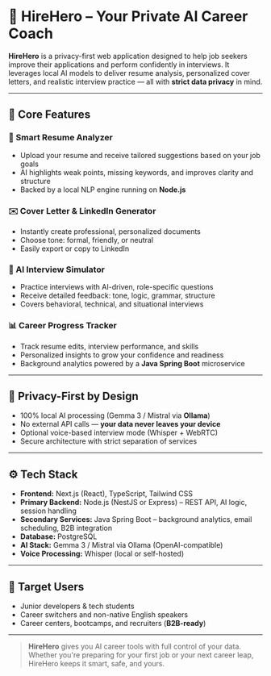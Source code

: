 # 💼 HireHero – Your Private AI Career Coach

**HireHero** is a privacy-first web application designed to help job seekers improve their applications and perform confidently in interviews. It leverages local AI models to deliver resume analysis, personalized cover letters, and realistic interview practice — all with **strict data privacy** in mind.

---

## 🔑 Core Features

### 📄 Smart Resume Analyzer
- Upload your resume and receive tailored suggestions based on your job goals  
- AI highlights weak points, missing keywords, and improves clarity and structure  
- Backed by a local NLP engine running on **Node.js**

### ✉️ Cover Letter & LinkedIn Generator
- Instantly create professional, personalized documents  
- Choose tone: formal, friendly, or neutral  
- Easily export or copy to LinkedIn

### 💬 AI Interview Simulator
- Practice interviews with AI-driven, role-specific questions  
- Receive detailed feedback: tone, logic, grammar, structure  
- Covers behavioral, technical, and situational interviews

### 📊 Career Progress Tracker
- Track resume edits, interview performance, and skills  
- Personalized insights to grow your confidence and readiness  
- Background analytics powered by a **Java Spring Boot** microservice

---

## 🔐 Privacy-First by Design

- 100% local AI processing (Gemma 3 / Mistral via **Ollama**)  
- No external API calls — **your data never leaves your device**  
- Optional voice-based interview mode (Whisper + WebRTC)  
- Secure architecture with strict separation of services

---

## ⚙️ Tech Stack

- **Frontend:** Next.js (React), TypeScript, Tailwind CSS  
- **Primary Backend:** Node.js (NestJS or Express) – REST API, AI logic, session handling  
- **Secondary Services:** Java Spring Boot – background analytics, email scheduling, B2B integration  
- **Database:** PostgreSQL  
- **AI Stack:** Gemma 3 / Mistral via Ollama (OpenAI-compatible)  
- **Voice Processing:** Whisper (local or self-hosted)

---

## 🎯 Target Users

- Junior developers & tech students  
- Career switchers and non-native English speakers  
- Career centers, bootcamps, and recruiters (**B2B-ready**)

---

> **HireHero** gives you AI career tools with full control of your data. Whether you're preparing for your first job or your next career leap, HireHero keeps it smart, safe, and yours.

